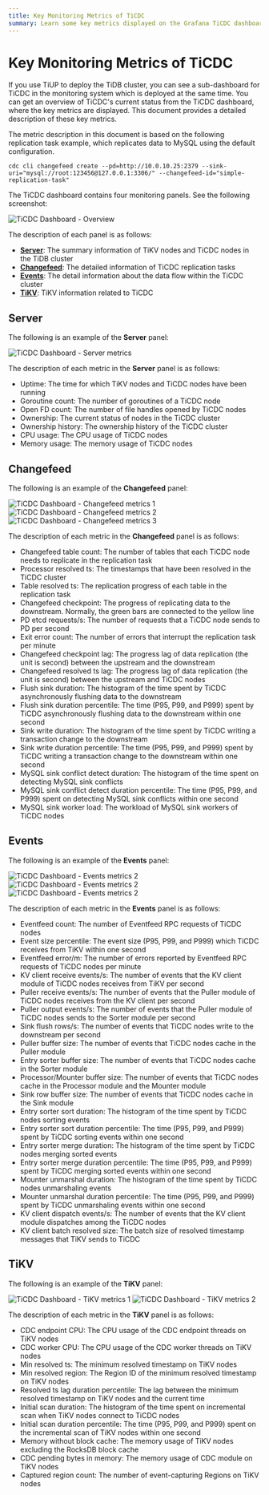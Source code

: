 ```yaml
---
title: Key Monitoring Metrics of TiCDC
summary: Learn some key metrics displayed on the Grafana TiCDC dashboard.
---
```


# Key Monitoring Metrics of TiCDC

If you use TiUP to deploy the TiDB cluster, you can see a sub-dashboard for TiCDC in the monitoring system which is deployed at the same time. You can get an overview of TiCDC's current status from the TiCDC dashboard, where the key metrics are displayed. This document provides a detailed description of these key metrics.

The metric description in this document is based on the following replication task example, which replicates data to MySQL using the default configuration.

```shell
cdc cli changefeed create --pd=http://10.0.10.25:2379 --sink-uri="mysql://root:123456@127.0.0.1:3306/" --changefeed-id="simple-replication-task"
```

The TiCDC dashboard contains four monitoring panels. See the following screenshot:

![TiCDC Dashboard - Overview](https://docs-download.pingcap.com/media/images/docs/ticdc/ticdc-dashboard-overview.png)

The description of each panel is as follows:

- [**Server**](#server): The summary information of TiKV nodes and TiCDC nodes in the TiDB cluster
- [**Changefeed**](#changefeed): The detailed information of TiCDC replication tasks
- [**Events**](#events): The detail information about the data flow within the TiCDC cluster
- [**TiKV**](#tikv): TiKV information related to TiCDC

## Server

The following is an example of the **Server** panel:

![TiCDC Dashboard - Server metrics](https://docs-download.pingcap.com/media/images/docs/ticdc/ticdc-dashboard-server.png)

The description of each metric in the **Server** panel is as follows:

- Uptime: The time for which TiKV nodes and TiCDC nodes have been running
- Goroutine count: The number of goroutines of a TiCDC node
- Open FD count: The number of file handles opened by TiCDC nodes
- Ownership: The current status of nodes in the TiCDC cluster
- Ownership history: The ownership history of the TiCDC cluster
- CPU usage: The CPU usage of TiCDC nodes
- Memory usage: The memory usage of TiCDC nodes

## Changefeed

The following is an example of the **Changefeed** panel:

![TiCDC Dashboard - Changefeed metrics 1](https://docs-download.pingcap.com/media/images/docs/ticdc/ticdc-dashboard-changefeed-1.png)
![TiCDC Dashboard - Changefeed metrics 2](https://docs-download.pingcap.com/media/images/docs/ticdc/ticdc-dashboard-changefeed-2.png)
![TiCDC Dashboard - Changefeed metrics 3](https://docs-download.pingcap.com/media/images/docs/ticdc/ticdc-dashboard-changefeed-3.png)

The description of each metric in the **Changefeed** panel is as follows:

- Changefeed table count: The number of tables that each TiCDC node needs to replicate in the replication task
- Processor resolved ts: The timestamps that have been resolved in the TiCDC cluster
- Table resolved ts: The replication progress of each table in the replication task
- Changefeed checkpoint: The progress of replicating data to the downstream. Normally, the green bars are connected to the yellow line
- PD etcd requests/s: The number of requests that a TiCDC node sends to PD per second
- Exit error count: The number of errors that interrupt the replication task per minute
- Changefeed checkpoint lag: The progress lag of data replication (the unit is second) between the upstream and the downstream
- Changefeed resolved ts lag: The progress lag of data replication (the unit is second) between the upstream and TiCDC nodes
- Flush sink duration: The histogram of the time spent by TiCDC asynchronously flushing data to the downstream
- Flush sink duration percentile: The time (P95, P99, and P999) spent by TiCDC asynchronously flushing data to the downstream within one second
- Sink write duration: The histogram of the time spent by TiCDC writing a transaction change to the downstream
- Sink write duration percentile: The time (P95, P99, and P999) spent by TiCDC writing a transaction change to the downstream within one second
- MySQL sink conflict detect duration: The histogram of the time spent on detecting MySQL sink conflicts
- MySQL sink conflict detect duration percentile: The time (P95, P99, and P999) spent on detecting MySQL sink conflicts within one second
- MySQL sink worker load: The workload of MySQL sink workers of TiCDC nodes

## Events

The following is an example of the **Events** panel:

![TiCDC Dashboard - Events metrics 2](https://docs-download.pingcap.com/media/images/docs/ticdc/ticdc-dashboard-events-1.png)
![TiCDC Dashboard - Events metrics 2](https://docs-download.pingcap.com/media/images/docs/ticdc/ticdc-dashboard-events-2.png)
![TiCDC Dashboard - Events metrics 2](https://docs-download.pingcap.com/media/images/docs/ticdc/ticdc-dashboard-events-3.png)

The description of each metric in the **Events** panel is as follows:

- Eventfeed count: The number of Eventfeed RPC requests of TiCDC nodes
- Event size percentile: The event size (P95, P99, and P999) which TiCDC receives from TiKV within one second
- Eventfeed error/m: The number of errors reported by Eventfeed RPC requests of TiCDC nodes per minute
- KV client receive events/s: The number of events that the KV client module of TiCDC nodes receives from TiKV per second
- Puller receive events/s: The number of events that the Puller module of TiCDC nodes receives from the KV client per second
- Puller output events/s: The number of events that the Puller module of TiCDC nodes sends to the Sorter module per second
- Sink flush rows/s: The number of events that TiCDC nodes write to the downstream per second
- Puller buffer size: The number of events that TiCDC nodes cache in the Puller module
- Entry sorter buffer size: The number of events that TiCDC nodes cache in the Sorter module
- Processor/Mounter buffer size: The number of events that TiCDC nodes cache in the Processor module and the Mounter module
- Sink row buffer size: The number of events that TiCDC nodes cache in the Sink module
- Entry sorter sort duration: The histogram of the time spent by TiCDC nodes sorting events
- Entry sorter sort duration percentile: The time (P95, P99, and P999) spent by TiCDC sorting events within one second
- Entry sorter merge duration: The histogram of the time spent by TiCDC nodes merging sorted events
- Entry sorter merge duration percentile: The time (P95, P99, and P999) spent by TiCDC merging sorted events within one second
- Mounter unmarshal duration: The histogram of the time spent by TiCDC nodes unmarshaling events
- Mounter unmarshal duration percentile: The time (P95, P99, and P999) spent by TiCDC unmarshaling events within one second
- KV client dispatch events/s: The number of events that the KV client module dispatches among the TiCDC nodes
- KV client batch resolved size: The batch size of resolved timestamp messages that TiKV sends to TiCDC

## TiKV

The following is an example of the **TiKV** panel:

![TiCDC Dashboard - TiKV metrics 1](https://docs-download.pingcap.com/media/images/docs/ticdc/ticdc-dashboard-tikv-1.png)
![TiCDC Dashboard - TiKV metrics 2](https://docs-download.pingcap.com/media/images/docs/ticdc/ticdc-dashboard-tikv-2.png)

The description of each metric in the **TiKV** panel is as follows:

- CDC endpoint CPU: The CPU usage of the CDC endpoint threads on TiKV nodes
- CDC worker CPU: The CPU usage of the CDC worker threads on TiKV nodes
- Min resolved ts: The minimum resolved timestamp on TiKV nodes
- Min resolved region: The Region ID of the minimum resolved timestamp on TiKV nodes
- Resolved ts lag duration percentile: The lag between the minimum resolved timestamp on TiKV nodes and the current time
- Initial scan duration: The histogram of the time spent on incremental scan when TiKV nodes connect to TiCDC nodes
- Initial scan duration percentile: The time (P95, P99, and P999) spent on the incremental scan of TiKV nodes within one second
- Memory without block cache: The memory usage of TiKV nodes excluding the RocksDB block cache
- CDC pending bytes in memory: The memory usage of CDC module on TiKV nodes
- Captured region count: The number of event-capturing Regions on TiKV nodes
